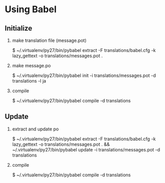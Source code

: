 # Using Babel

## Initialize

1. make translation file (message.pot)

     $ ~/.virtualenv/py27/bin/pybabel extract -F translations/babel.cfg -k lazy_gettext -o translations/messages.pot .

2. make message.po

     $ ~/.virtualenv/py27/bin/pybabel init -i translations/messages.pot -d translations -l ja

3. compile

     $ ~/.virtualenv/py27/bin/pybabel compile -d translations
    
## Update

1. extract and update po

     $ ~/.virtualenv/py27/bin/pybabel extract -F translations/babel.cfg -k lazy_gettext -o translations/messages.pot . && ~/.virtualenv/py27/bin/pybabel update -i translations/messages.pot -d translations

2. compile

     $ ~/.virtualenv/py27/bin/pybabel compile -d translations
